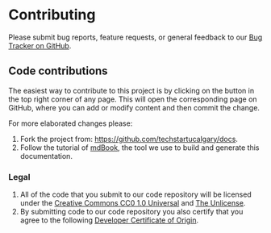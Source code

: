 # Contributing

Please submit bug reports,
feature requests,
or general feedback to our
[Bug Tracker on GitHub](https://github.com/Tech-Start-UCalgary/docs/issues).

## Code contributions

The easiest way to contribute to this project
is by clicking on the button in the top right corner of any page.
This will open the corresponding page on GitHub,
where you can add or modify content
and then commit the change.

For more elaborated changes
please:

1. Fork the project from: <https://github.com/techstartucalgary/docs>.
1. Follow the tutorial of [mdBook](https://rust-lang.github.io/mdBook/index.html),
   the tool we use to build and generate this documentation.

### Legal

1. All of the code that you submit to our code repository
   will be licensed under the
   [Creative Commons CC0 1.0 Universal](https://creativecommons.org/publicdomain/zero/1.0/)
   and [The Unlicense](https://unlicense.org).
1. By submitting code to our code repository you also certify
   that you agree to the following
   [Developer Certificate of Origin](https://developercertificate.org/).
